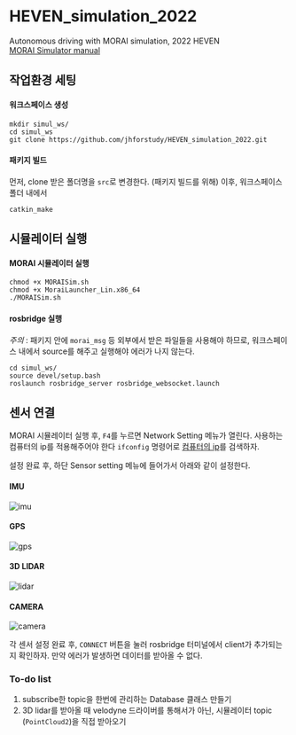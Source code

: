 # HEVEN_simulation_2022
Autonomous driving with MORAI simulation, 2022 HEVEN<br>
[MORAI Simulator manual](https://morai-sim-for-wego-help.scrollhelp.site/user-manual/)

## 작업환경 세팅

#### 워크스페이스 생성
```
mkdir simul_ws/
cd simul_ws
git clone https://github.com/jhforstudy/HEVEN_simulation_2022.git
```

#### 패키지 빌드
먼저, clone 받은 폴더명을 ``src``로 변경한다. (패키지 빌드를 위해)
이후, 워크스페이스 폴더 내에서
```
catkin_make
```

## 시뮬레이터 실행

#### MORAI 시뮬레이터 실행
```
chmod +x MORAISim.sh
chmod +x MoraiLauncher_Lin.x86_64
./MORAISim.sh
```

#### rosbridge 실행
*주의* : 패키지 안에 ``morai_msg`` 등 외부에서 받은 파일들을 사용해야 하므로, 워크스페이스 내에서 source를 해주고 실행해야 에러가 나지 않는다.
```
cd simul_ws/
source devel/setup.bash
roslaunch rosbridge_server rosbridge_websocket.launch 
```

## 센서 연결

MORAI 시뮬레이터 실행 후, ``F4``를 누르면 Network Setting 메뉴가 열린다.
사용하는 컴퓨터의 ip를 적용해주어야 한다
```ifconfig```
명령어로 [컴퓨터의 ip](https://minddoodle.tistory.com/7)를 검색하자.

설정 완료 후, 하단 Sensor setting 메뉴에 들어가서 아래와 같이 설정한다.

#### IMU
![imu](https://user-images.githubusercontent.com/48710703/175962573-2f5ccdc4-e6ef-43b8-a946-1c428d028b5a.png)

#### GPS
![gps](https://user-images.githubusercontent.com/48710703/175962611-7867245b-93ed-4cd0-ad6a-cdc076f35026.png)

#### 3D LIDAR
![lidar](https://user-images.githubusercontent.com/48710703/175962657-2abbd927-df7e-47ee-a83d-0b3524b4569d.png)

#### CAMERA
![camera](https://user-images.githubusercontent.com/48710703/175962721-0a6338a4-1395-4923-b927-63c502d1f745.png)

각 센서 설정 완료 후, ``CONNECT`` 버튼을 눌러 rosbridge 터미널에서 client가 추가되는지 확인하자. 만약 에러가 발생하면 데이터를 받아올 수 없다.



### To-do list

1. subscribe한 topic을 한번에 관리하는 Database 클래스 만들기
2. 3D lidar를 받아올 때 velodyne 드라이버를 통해서가 아닌, 시뮬레이터 topic (`PointCloud2`)을 직접 받아오기
